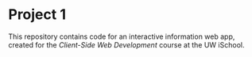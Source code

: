 # Project 1

This repository contains code for an interactive information web app, created for the _Client-Side Web Development_ course at the UW iSchool.